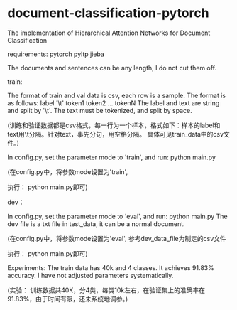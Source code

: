 # document-classification-pytorch
The implementation of Hierarchical Attention Networks for Document Classification

requirements:
  pytorch
  pyltp
  jieba

The documents and sentences can be any length, I do not cut them off.  

  
train:
  
  The format of train and val data is csv, each row is a sample.
  The format is as follows:
      label '\t' token1 token2 ... tokenN
  The label and text are string and split by '\t'.
  The text must be tokenized, and split by space.

  (训练和验证数据都是csv格式，每一行为一个样本，格式如下：样本的label和text用\t分隔。针对text，事先分句，用空格分隔。
  具体可见train_data中的csv文件。)
  
  In config.py, set the parameter mode to 'train',
  and run:
      python main.py
      
  (在config.py中，将参数mode设置为'train',
  
  执行：
      python main.py即可)


dev：

  In config.py, set the parameter mode to 'eval',
  and run:
      python main.py
  The dev file is a txt file in test_data, it can be a normal document.
  
  (在config.py中，将参数mode设置为'eval', 参考dev_data_file为制定的csv文件
  
  执行：
      python main.py即可)
      
Experiments:
    The train data has 40k and 4 classes. It achieves 91.83% accuracy. I have not adjusted parameters systematically.

(实验：
  训练数据共40K，分4类，每类10k左右，在验证集上的准确率在91.83%，由于时间有限，还未系统地调参。)
